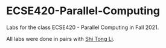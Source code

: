 # ECSE420-Parallel-Computing

Labs for the class ECSE420 - Parallel Computing in Fall 2021.

All labs were done in pairs with [Shi Tong Li](https://github.com/link825).
